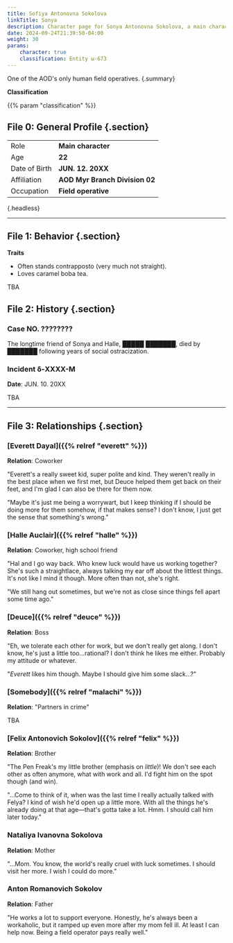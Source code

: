 ```yaml
---
title: Sofiya Antonovna Sokolova
linkTitle: Sonya
description: Character page for Sonya Antonovna Sokolova, a main character in Aegis of Death.
date: 2024-09-24T21:39:50-04:00
weight: 30
params:
    character: true
    classification: Entity ω-673
---
```


One of the AOD's only human field operatives.
{.summary}

<!--more-->

<div class="info">

**Classification**

{{% param "classification" %}}

## File 0: General Profile {.section}

|               |                          |
| ------------- | ------------------------ |
| Role          | **Main character**       |
| Age           | **22**                   |
| Date of Birth | **JUN. 12. 20XX**        |
| Affiliation   | **AOD Myr Branch Division 02** |
| Occupation    | **Field operative**            |
{.headless}

***

## File 1: Behavior {.section}

**Traits**

- Often stands contrapposto (very much not straight).
- Loves caramel boba tea.

TBA

</div>
<div class="history">

## File 2: History {.section}

### Case NO. ????????

The longtime friend of Sonya and Halle, █████ ███████, died by ███████ following
years of social ostracization.

### Incident δ-XXXX-M

**Date**: JUN. 10. 20XX

TBA

***
</div>
<div class="relations">

## File 3: Relationships {.section}

### [Everett Dayal]({{% relref "everett" %}})

**Relation**: Coworker

"Everett's a really sweet kid, super polite and kind. They weren't really in the best place
when we first met, but Deuce helped them get back on their feet, and I'm glad I can also
be there for them now.

"Maybe it's just me being a worrywart, but I keep thinking if I should be doing more for
them somehow, if that makes sense? I don't know, I just get the sense that something's wrong."

### [Halle Auclair]({{% relref "halle" %}})

**Relation**: Coworker, high school friend

"Hal and I go way back. Who knew luck would have us working together?
She's such a straightlace, always talking my ear off about the littlest things. It's not like
I mind it though. More often than not, she's right.

"We still hang out sometimes, but we're not as close since things fell apart some time ago."

### [Deuce]({{% relref "deuce" %}})

**Relation**: Boss

"Eh, we tolerate each other for work, but we don't really get along. I don't know, he's just
a little too...rational? I don't think he likes me either. Probably my attitude or whatever.

"*Everett* likes him though. Maybe I should give him some slack...?"

### [Somebody]({{% relref "malachi" %}})

**Relation**: "Partners in crime"

TBA

### [Felix Antonovich Sokolov]({{% relref "felix" %}})

**Relation**: Brother

"The Pen Freak's my little brother (emphasis on *little*)! We don't see each other as often anymore,
what with work and all. I'd fight him on the spot though (and win).

"...Come to think of it, when was the last time I really actually talked with Felya? I kind of
wish he'd open up a little more. With all the things he's already doing at that age—that's
gotta take a lot. Hmm. I should call him later today."

### Nataliya Ivanovna Sokolova

**Relation**: Mother

"...Mom. You know, the world's really cruel with luck sometimes. I should visit her more.
I wish I could do more."

### Anton Romanovich Sokolov

**Relation**: Father

"He works a lot to support everyone. Honestly, he's always been a workaholic, but it
ramped up even more after my mom fell ill. At least I can help now. Being a field operator
pays really well."

</div>
